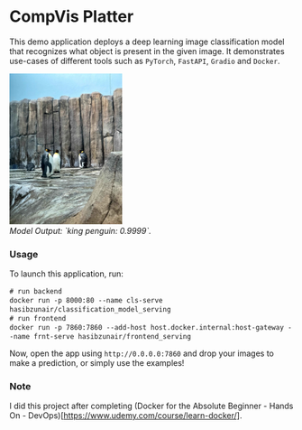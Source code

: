 # CompVis Platter

This demo application deploys a deep learning image classification model that 
recognizes what object is present in the given image. It demonstrates use-cases of different tools such as `PyTorch`, `FastAPI`, `Gradio` and `Docker`.

<p align="left">
  <a href="#"><img src="./test1.jpeg" width="200"></a> <br />
  <em> 
    Model Output: `king penguin: 0.9999`.
  </em>
</p>


### Usage

To launch this application, run:

```
# run backend
docker run -p 8000:80 --name cls-serve hasibzunair/classification_model_serving
# run frontend
docker run -p 7860:7860 --add-host host.docker.internal:host-gateway --name frnt-serve hasibzunair/frontend_serving
```

Now, open the app using `http://0.0.0.0:7860` and drop your images to make a prediction, or simply use the examples!

### Note
I did this project after completing (Docker for the Absolute Beginner - Hands On - DevOps)[https://www.udemy.com/course/learn-docker/].
